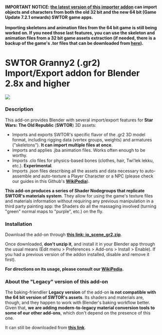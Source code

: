 #### IMPORTANT NOTICE: [the latest version of this importer addon](https://github.com/SWTOR-Slicers/Granny2-Plug-In-Blender-2.8x/releases/latest) can import objects and characters from both the old 32 bit and the new 64 bit (Game Update 7.2.1 onwards) SWTOR game apps.<br><br>Importing skeletons and animation files from the 64 bit game is still being worked on. If you need those last features, you can use the skeleton and animation files from a 32 bit game assets extraction (if needed, there is a backup of the game's .tor files that can be downloaded from **[here](https://drive.google.com/drive/folders/1ZkBNz1cK_IXBxBd4OIYL1jRImnnfHXKW?usp=sharing)**).

# SWTOR Granny2 (.gr2) Import/Export addon for Blender 2.8x and higher

![](https://github.com/SWTOR-Slicers/WikiPedia/wiki/images/readme_gr2_addon_010.png)
### Description

This add-on provides Blender with several import/export features for **Star Wars: The Old Republic** (**SWTOR**) 3D assets:

* Imports and exports SWTOR's specific flavor of the .gr2 3D model format, including rigging data (vertex groups, weights) and armatures ("skeletons"). **It can import multiple files at once**.
* Imports and applies .jba animation files. Works often enough to be worthy.
* Imports .clo files for physics-based bones (clothes, hair, Twi'lek lekku, etc.). **Experimental**.
* Imports .json files describing all the assets and data necessary to auto-assemble and auto-texture a Player Character or a NPC (please check our guides in this Github's [**WikiPedia**](https://github.com/SWTOR-Slicers/WikiPedia/wiki/locating-swtor-characters-assets-automatically)).

**This add-on produces a series of Shader Nodegroups that replicate SWTOR's materials system**. They allow for using the game's texture files and materials information without requiring any previous manipulation in a third party painting app: the Shaders do all the massaging involved (turning "green" normal maps to "purple", etc.) on the fly.

### Installation

Download the add-on through [**this link: io_scene_gr2.zip**](https://github.com/SWTOR-Slicers/Granny2-Plug-In-Blender-2.8x/raw/master/io_scene_gr2.zip).

Once downloaded, **don't unzip it**, and install it in your Blender app through the usual means (Edit menu > Preferences > Add-ons > Install > Enable). If you had a previous version of the addon installed, disable and remove it first).

**For directions on its usage, please consult our [**WikiPedia**](https://github.com/SWTOR-Slicers/WikiPedia/wiki).**

### About the "Legacy" version of this add-on

The baking-friendlier **Legacy version** of the add-on **is not compatible with the 64 bit version of SWTOR's assets**. Its shaders and materials are, though, and they happen to work with Blender's baking workflow better. Given that, **we are adding modern-to-legacy material conversion tools to some of our other add-ons**, which don't depend on the presence of this one.

It can still be downloaded from [**this link**](https://github.com/SWTOR-Slicers/Granny2-Plug-In-Blender-2.8x/releases/tag/v.3.0).
